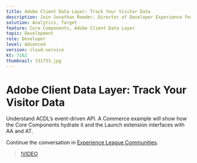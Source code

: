 ```yaml
---
title: Adobe Client Data Layer: Track Your Visitor Data
description: Join Jonathan Roeder, Director of Developer Experience for Experience Cloud, to hear about the latest developer updates across Adobe Experience Cloud.
solution: Analytics, Target
feature: Core Components, Adobe Client Data Layer
topic: Development
role: Developer
level: Advanced
version: cloud-service
kt: 7162
thumbnail: 331733.jpg
---
```


# Adobe Client Data Layer: Track Your Visitor Data 

Understand ACDL’s event-driven API. A Commerce example will show how the Core Components hydrate it and the Launch extension interfaces with AA and AT.

Continue the conversation in <a href="http://adobe.ly/36Yd3v6">Experience League Communities</a>.

>[!VIDEO](https://video.tv.adobe.com/v/331733/?quality=12&learn=on&hidetitle=true)